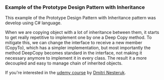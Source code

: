 ### Example of the Prototype Design Pattern with Inheritance

This example of the Prototype Design Pattern with Inheritance pattern was develop using C# language.

When we are copying object with a lot of inheritance between them, it starts to get really repetitive to implement one by one a Deep Copy method. To mitigate this, we can change the interface to receive a new member (CopyTo), which has a simpler implementation, but most importantly the method DeepCopy becomes standard in the interface, not making it necessary anymore to implement it in every class. The result it a more decoupled and easy to manage chain of inherited objects.

If you're interested in the [udemy course](https://www.udemy.com/course/design-patterns-csharp-dotnet) by [Dmitri Nesteruk](https://www.udemy.com/user/dmitrinesteruk/).
